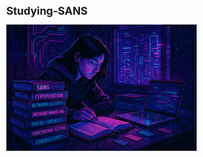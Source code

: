 # Studying-SANS

![image alt](https://github.com/dita-cyber/Studying-SANS/blob/4e437fe6335d02573bf4d1e98d2a5018a4561088/SANSStudying1.png)

